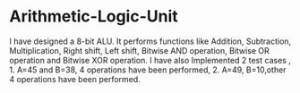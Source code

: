 # Arithmetic-Logic-Unit
I have designed a 8-bit ALU. It performs functions like Addition, Subtraction, Multiplication, Right shift, Left shift, Bitwise AND operation, Bitwise OR operation and Bitwise XOR operation. I have also Implemented 2 test cases , 1. A=45 and B=38, 4 operations have been performed, 2. A=49, B=10,other 4 operations have been performed. 
